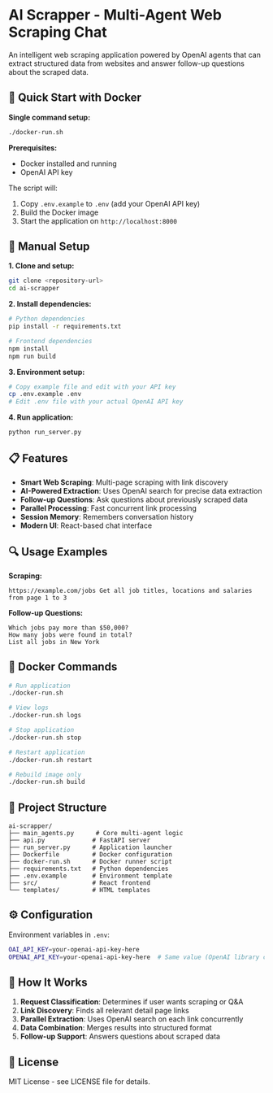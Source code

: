 # AI Scrapper - Multi-Agent Web Scraping Chat

An intelligent web scraping application powered by OpenAI agents that can extract structured data from websites and answer follow-up questions about the scraped data.

## 🚀 Quick Start with Docker

**Single command setup:**
```bash
./docker-run.sh
```

**Prerequisites:**
- Docker installed and running
- OpenAI API key

The script will:
1. Copy `.env.example` to `.env` (add your OpenAI API key)
2. Build the Docker image
3. Start the application on `http://localhost:8000`

## 🔧 Manual Setup

**1. Clone and setup:**
```bash
git clone <repository-url>
cd ai-scrapper
```

**2. Install dependencies:**
```bash
# Python dependencies
pip install -r requirements.txt

# Frontend dependencies  
npm install
npm run build
```

**3. Environment setup:**
```bash
# Copy example file and edit with your API key
cp .env.example .env
# Edit .env file with your actual OpenAI API key
```

**4. Run application:**
```bash
python run_server.py
```

## 📋 Features

- **Smart Web Scraping**: Multi-page scraping with link discovery
- **AI-Powered Extraction**: Uses OpenAI search for precise data extraction
- **Follow-up Questions**: Ask questions about previously scraped data
- **Parallel Processing**: Fast concurrent link processing
- **Session Memory**: Remembers conversation history
- **Modern UI**: React-based chat interface

## 🔍 Usage Examples

**Scraping:**
```
https://example.com/jobs Get all job titles, locations and salaries from page 1 to 3
```

**Follow-up Questions:**
```
Which jobs pay more than $50,000?
How many jobs were found in total?
List all jobs in New York
```

## 🐳 Docker Commands

```bash
# Run application
./docker-run.sh

# View logs
./docker-run.sh logs

# Stop application  
./docker-run.sh stop

# Restart application
./docker-run.sh restart

# Rebuild image only
./docker-run.sh build
```

## 📁 Project Structure

```
ai-scrapper/
├── main_agents.py      # Core multi-agent logic
├── api.py             # FastAPI server
├── run_server.py      # Application launcher
├── Dockerfile         # Docker configuration
├── docker-run.sh      # Docker runner script
├── requirements.txt   # Python dependencies
├── .env.example       # Environment template
├── src/               # React frontend
└── templates/         # HTML templates
```

## ⚙️ Configuration

Environment variables in `.env`:
```bash
OAI_API_KEY=your-openai-api-key-here
OPENAI_API_KEY=your-openai-api-key-here  # Same value (OpenAI library compatibility)
```

## 🤖 How It Works

1. **Request Classification**: Determines if user wants scraping or Q&A
2. **Link Discovery**: Finds all relevant detail page links
3. **Parallel Extraction**: Uses OpenAI search on each link concurrently  
4. **Data Combination**: Merges results into structured format
5. **Follow-up Support**: Answers questions about scraped data

## 📝 License

MIT License - see LICENSE file for details. 